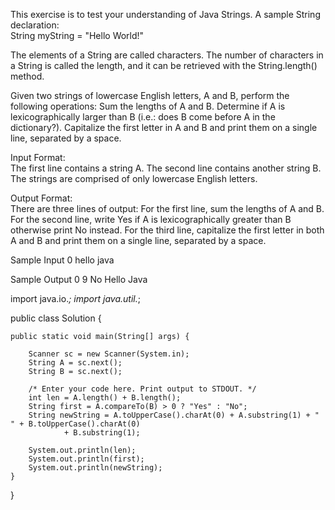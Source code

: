 This exercise is to test your understanding of Java Strings. A sample String declaration:  
String myString = "Hello World!"

The elements of a String are called characters. The number of characters in a String is called the length, and it can be retrieved with the String.length() method.

Given two strings of lowercase English letters, A and B, perform the following operations:
Sum the lengths of A and B.
Determine if A is lexicographically larger than B (i.e.: does B come before A in the dictionary?).
Capitalize the first letter in A and B and print them on a single line, separated by a space.

Input Format:  
The first line contains a string A. The second line contains another string B. The strings are comprised of only lowercase English letters.

Output Format:  
There are three lines of output:
For the first line, sum the lengths of A and B.
For the second line, write Yes if A is lexicographically greater than B otherwise print No instead.
For the third line, capitalize the first letter in both A and B and print them on a single line, separated by a space.

Sample Input 0
hello
java

Sample Output 0
9
No
Hello Java

import java.io.*;
import java.util.*;

public class Solution {

    public static void main(String[] args) {

        Scanner sc = new Scanner(System.in);
        String A = sc.next();
        String B = sc.next();

        /* Enter your code here. Print output to STDOUT. */
        int len = A.length() + B.length();
        String first = A.compareTo(B) > 0 ? "Yes" : "No";
        String newString = A.toUpperCase().charAt(0) + A.substring(1) + " " + B.toUpperCase().charAt(0)
                + B.substring(1);

        System.out.println(len);
        System.out.println(first);
        System.out.println(newString);
    }
}